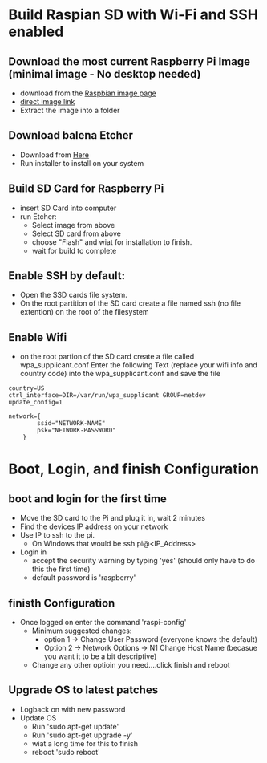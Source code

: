# Build Raspian SD with Wi-Fi and SSH enabled


## Download the most current Raspberry Pi Image (minimal image - No desktop needed)
* download from the [Raspbian image page](https://www.raspberrypi.org/downloads/raspbian/)
* [direct image link](https://downloads.raspberrypi.org/raspbian_lite_latest)
* Extract the image into a folder


## Download balena Etcher
  * Download from [Here](https://www.balena.io/etcher/)
  * Run installer to install on your system


## Build SD Card for Raspberry Pi
* insert SD Card into computer
* run Etcher:
    * Select image from above
    * Select SD card from above
    * choose "Flash" and wiat for installation to finish.
    * wait for build to complete


## Enable SSH by default:

* Open the SSD cards file system.
* On the root partition of the SD card create a file named ssh (no file extention) on the root of the filesystem


## Enable Wifi

* on the root partion of the SD card create a file called wpa_supplicant.conf
  Enter the following Text (replace your wifi info and country code) into the wpa_supplicant.conf and save the file
  
```
country=US
ctrl_interface=DIR=/var/run/wpa_supplicant GROUP=netdev
update_config=1

network={
        ssid="NETWORK-NAME"
        psk="NETWORK-PASSWORD"
    }
```
 

# Boot, Login, and finish Configuration

## boot and login for the first time

* Move the SD card to the Pi and plug it in, wait 2 minutes
* Find the devices IP address on your network
* Use IP to ssh to the pi.  
  * On Windows that would be ssh pi@<IP_Address> 
* Login in
   * accept the security warning by typing 'yes' (should only have to do this the first time)
   * default password is 'raspberry'
   
## finisth Configuration

* Once logged on enter the command 'raspi-config'
  * Minimum suggested changes:
    * option 1 -> Change User Password (everyone knows the default)
    * Option 2 -> Network Options -> N1 Change Host Name (becasue you want it to be a bit descriptive)
  * Change any other optioin you need....click finish and reboot
  
## Upgrade OS to latest patches

* Logback on with new password
* Update OS
  * Run 'sudo apt-get update'
  * Run 'sudo apt-get upgrade -y'
  * wiat a long time for this to finish
  * reboot 'sudo reboot'

      
 
    
    
    

 
  


